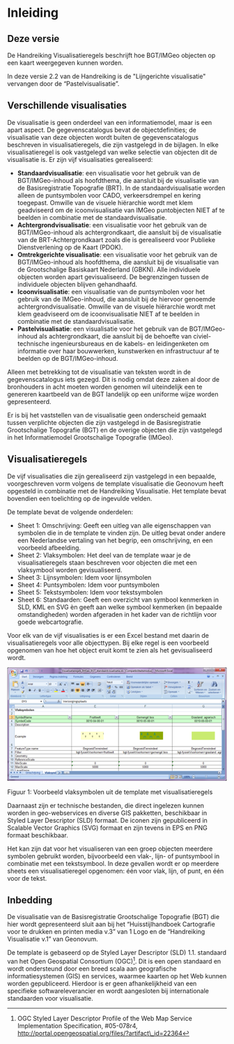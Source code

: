# Inleiding

## Deze versie

De Handreiking Visualisatieregels beschrijft hoe BGT/IMGeo objecten op een kaart
weergegeven kunnen worden.

In deze versie 2.2 van de Handreiking is de "Lijngerichte visualisatie" vervangen
door de “Pastelvisualisatie”.

## Verschillende visualisaties

De visualisatie is geen onderdeel van een informatiemodel, maar is een apart
aspect. De gegevenscatalogus bevat de objectdefinities; de visualisatie van deze
objecten wordt buiten de gegevenscatalogus beschreven in visualisatieregels, die
zijn vastgelegd in de bijlagen. In elke visualisatieregel is ook vastgelegd van
welke selectie van objecten dit de visualisatie is. Er zijn vijf visualisaties
gerealiseerd:

-   **Standaardvisualisatie**: een visualisatie voor het gebruik van de
    BGT/IMGeo-inhoud als hoofdthema, die aansluit bij de visualisatie van de
    Basisregistratie Topografie (BRT). In de standaardvisualisatie worden alleen
    de puntsymbolen voor CADO, verkeersdrempel en kering toegepast. Omwille van
    de visuele hiërarchie wordt met klem geadviseerd om de icoonvisualisatie van
    IMGeo puntobjecten NIET af te beelden in combinatie met de
    standaardvisualisatie.
-   **Achtergrondvisualisatie**: een visualisatie voor het gebruik van de
    BGT/IMGeo-inhoud als achtergrondkaart, die aansluit bij de visualisatie van
    de BRT-Achtergrondkaart zoals die is gerealiseerd voor Publieke
    Dienstverlening op de Kaart (PDOK).
-   **Omtrekgerichte visualisatie**: een visualisatie voor het gebruik van de
    BGT/IMGeo-inhoud als hoofdthema, die aansluit bij de visualisatie van de
    Grootschalige Basiskaart Nederland (GBKN). Alle individuele objecten worden
    apart gevisualiseerd. De begrenzingen tussen de individuele objecten blijven
    gehandhaafd.
-   **Icoonvisualisatie**: een visualisatie van de puntsymbolen voor het gebruik
    van de IMGeo-inhoud, die aansluit bij de hiervoor genoemde
    achtergrondvisualisatie. Omwille van de visuele hiërarchie wordt met klem
    geadviseerd om de icoonvisualisatie NIET af te beelden in combinatie met de
    standaardvisualisatie.
-   **Pastelvisualisatie**: een visualisatie voor het gebruik van de
    BGT/IMGeo-inhoud als achtergrondkaart, die aansluit bij de behoefte van
    civiel-technische ingenieursbureaus en de kabels- en leidingenketen om
    informatie over haar bouwwerken, kunstwerken en infrastructuur af te beelden op de BGT/IMGeo-inhoud.

Alleen met betrekking tot de visualisatie van teksten wordt in de
gegevenscatalogus iets gezegd. Dit is nodig omdat deze zaken al door de
bronhouders in acht moeten worden genomen wil uiteindelijk een te genereren
kaartbeeld van de BGT landelijk op een uniforme wijze worden gepresenteerd.

Er is bij het vaststellen van de visualisatie geen onderscheid gemaakt tussen
verplichte objecten die zijn vastgelegd in de Basisregistratie Grootschalige
Topografie (BGT) en de overige objecten die zijn vastgelegd in het
Informatiemodel Grootschalige Topografie (IMGeo).

## Visualisatieregels
De vijf visualisaties die zijn gerealiseerd zijn vastgelegd in een bepaalde,
voorgeschreven vorm volgens de template visualisatie die Geonovum heeft
opgesteld in combinatie met de Handreiking Visualisatie. Het template bevat
bovendien een toelichting op de ingevulde velden.

De template bevat de volgende onderdelen:

-   Sheet 1: Omschrijving: Geeft een uitleg van alle eigenschappen van symbolen
    die in de template te vinden zijn. De uitleg bevat onder andere een
    Nederlandse vertaling van het begrip, een omschrijving, en een voorbeeld
    afbeelding.
-   Sheet 2: Vlaksymbolen: Het deel van de template waar je de
    visualisatieregels staan beschreven voor objecten die met een vlaksymbool
    worden gevisualiseerd.
-   Sheet 3: Lijnsymbolen: Idem voor lijnsymbolen
-   Sheet 4: Puntsymbolen: Idem voor puntsymbolen
-   Sheet 5: Tekstsymbolen: Idem voor tekstsymbolen
-   Sheet 6: Standaarden: Geeft een overzicht van symbool kenmerken in SLD, KML
    en SVG èn geeft aan welke symbool kenmerken (in bepaalde omstandigheden)
    worden afgeraden in het kader van de richtlijn voor goede webcartografie.

Voor elk van de vijf visualisaties is er een Excel bestand met daarin de
visualisatieregels voor alle objecttypen. Bij elke regel is een voorbeeld
opgenomen van hoe het object eruit komt te zien als het gevisualiseerd wordt.

![](media/fig-voorbeeld-vlaksymbolen-uit-de-template-met-visualisatieregels.png)

Figuur 1: Voorbeeld vlaksymbolen uit de template met visualisatieregels

Daarnaast zijn er technische bestanden, die direct ingelezen kunnen worden in
geo-webservices en diverse GIS pakketten, beschikbaar in Styled Layer Descriptor
(SLD) formaat. De iconen zijn gepubliceerd in Scalable Vector Graphics (SVG)
formaat en zijn tevens in EPS en PNG formaat beschikbaar.

Het kan zijn dat voor het visualiseren van een groep objecten meerdere symbolen
gebruikt worden, bijvoorbeeld een vlak-, lijn- of puntsymbool in combinatie met
een tekstsymbool. In deze gevallen wordt er op meerdere sheets een
visualisatieregel opgenomen: één voor vlak, lijn, of punt, en één voor de tekst.

## Inbedding
De visualisatie van de Basisregistratie Grootschalige Topografie (BGT) die hier 
wordt gepresenteerd sluit aan bij het “Huisstijlhandboek Cartografie voor te
drukken en printen media v.3” van 1 Logo en de “Handreiking Visualisatie v.1”
van Geonovum.

De template is gebaseerd op de Styled Layer Descriptor (SLD) 1.1. standaard van
het Open Geospatial Consortium (OGC)[^1]. Dit is een open standaard en wordt
ondersteund door een breed scala aan geografische informatiesystemen (GIS) en
services, waarmee kaarten op het Web kunnen worden gepubliceerd. Hierdoor is er
geen afhankelijkheid van een specifieke softwareleverancier en wordt aangesloten
bij internationale standaarden voor visualisatie.

[^1]: OGC Styled Layer Descriptor Profile of the Web Map Service Implementation
Specification, \#05-078r4,
http://portal.opengeospatial.org/files/?artifact\_id=22364
